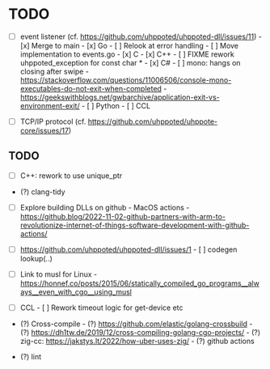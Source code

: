 # TODO

- [ ] event listener (cf. https://github.com/uhppoted/uhppoted-dll/issues/11)
      - [x] Merge to main
      - [x] Go
            - [ ] Relook at error handling
            - [ ] Move implementation to events.go
      - [x] C
      - [x] C++
            - [ ] FIXME rework uhppoted_exception for const char *
      - [x] C#
            - [ ] mono: hangs on closing after swipe
                  - https://stackoverflow.com/questions/11006506/console-mono-executables-do-not-exit-when-completed
                  - https://geekswithblogs.net/gwbarchive/application-exit-vs-environment-exit/
      - [ ] Python
      - [ ] CCL

- [ ] TCP/IP protocol (cf. https://github.com/uhppoted/uhppote-core/issues/17)

## TODO

- [ ] C++: rework to use unique_ptr
- (?) clang-tidy

- [ ] Explore building DLLs on github
      - MacOS actions
      - https://github.blog/2022-11-02-github-partners-with-arm-to-revolutionize-internet-of-things-software-development-with-github-actions/

- [ ] https://github.com/uhppoted/uhppoted-dll/issues/1
      - [ ] codegen lookup(..)

- [ ] Link to musl for Linux
      - https://honnef.co/posts/2015/06/statically_compiled_go_programs__always__even_with_cgo__using_musl

- [ ] CCL
      - [ ] Rework timeout logic for get-device etc

- (?) Cross-compile
      - (?) https://github.com/elastic/golang-crossbuild
      - (?) https://dh1tw.de/2019/12/cross-compiling-golang-cgo-projects/
      - (?) zig-cc: https://jakstys.lt/2022/how-uber-uses-zig/
      - (?) github actions

- (?) lint

